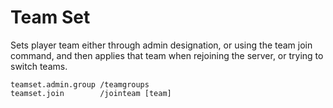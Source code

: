 # Team Set
Sets player team either through admin designation, or using the team join command, and then applies that team when rejoining the server, or trying to switch teams. 
```teamset.admin.set	/placeteam [name] [team], /removeteam [name]
teamset.admin.group	/teamgroups
teamset.join		/jointeam [team]
```
